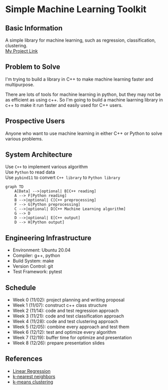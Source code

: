 # Simple Machine Learning Toolkit

## Basic Information
A simple library for machine learning, such as regression, classification, clustering.  
[My Project Link](https://github.com/BensonYang1999/simple_ML_toolkit)

## Problem to Solve
I'm trying to build a library in C++ to make machine learning faster and multipurpose.

There are lots of tools for machine learning in python, but they may not be as efficient as using c++. So I'm going to build a machine laarning library in c++ to make it run faster and easily used for C++ users.


## Prospective Users
Anyone who want to use machine learning in either C++ or Python to solve various problems.


## System Architecture
Use `C++` to implement various algorithm  
Use `Python` to read data  
Use `pybind11` to convert `C++ library` to `Python library`  

```mermaid
graph TD
    A[Data] -->|optional| B[C++ reading]
    A --> F[Python reading]
    B -->|optional| C[C++ preprocessing]
    F --> G[Python preprocessing]
    C -->|optional| D[C++ Machine Learning algorithm]
    G --> D
    D -->|optional| E[C++ output]
    D --> H[Python output]

```

## Engineering Infrastructure
 - Environment: Ubuntu 20.04
 - Compiler: g++, python
 - Build System: make
 - Version Control: git
 - Test Framework: pytest


## Schedule
 - Week 0 (11/02): project planning and writing proposal
 - Week 1 (11/07): construct c++ class structure
 - Week 2 (11/14): code and test regression approach
 - Week 3 (11/21): code and test classification approach
 - Week 4 (11/28): code and test clustering approach
 - Week 5 (12/05): combine every approach and test them
 - Week 6 (12/12): test and optimize every algorithm
 - Week 7 (12/19): buffer time for optimize and presentation
 - Week 8 (12/26): prepare presentation slides


## References
 - [Linear Regression](https://en.wikipedia.org/wiki/Linear_regression)
 - [k-nearest neighbors](https://en.wikipedia.org/wiki/K-nearest_neighbors_algorithm)
 - [k-means clustering](https://en.wikipedia.org/wiki/K-means_clustering)
